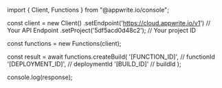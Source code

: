 import { Client, Functions } from "@appwrite.io/console";

const client = new Client()
    .setEndpoint('https://cloud.appwrite.io/v1') // Your API Endpoint
    .setProject('5df5acd0d48c2'); // Your project ID

const functions = new Functions(client);

const result = await functions.createBuild(
    '[FUNCTION_ID]', // functionId
    '[DEPLOYMENT_ID]', // deploymentId
    '[BUILD_ID]' // buildId
);

console.log(response);
